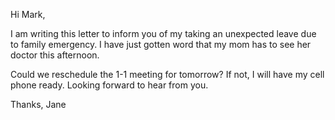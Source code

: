Hi Mark,

I am writing this letter to inform you of my taking an unexpected leave due to family emergency. I have just gotten word that my mom has to see her doctor this afternoon. 

Could we reschedule the 1-1 meeting for tomorrow? If not, I will have my cell phone ready. Looking forward to hear from you.

Thanks,
Jane
